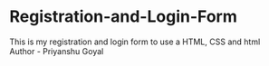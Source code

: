 # Registration-and-Login-Form
This is my registration and login form to use a HTML, CSS and html 
<br>
Author - Priyanshu Goyal
